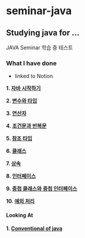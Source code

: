 # seminar-java
## Studying java for ...

JAVA Seminar 학습 중 테스트
### What I have done
- linked to Notion

**1. [자바 시작하기](https://www.notion.so/1-0145103507d34b88916976bf2ff2e77b)**

**2. [변수와 타입](https://www.notion.so/2-ce14f02f3a1a44d59aa16b6d35c67ed3)**

**3. [연산자](https://www.notion.so/3-04a6507d86ad4248a0edb33f10eed4a2)**

**4. [조건문과 반복문](https://www.notion.so/4-02469e45c2db4a7c935d2d3ab2b22698)**

**5. [참조 타입](https://www.notion.so/5-5095784f488546e4b38e3e9997fa6e11)**

**6. [클래스](https://www.notion.so/6-c1ea7dd055184fc0bff07991c269c14b)**

**7. [상속](https://www.notion.so/7-2190463c59194b66b7a322b7633f6353)**

**8. [인터페이스](https://www.notion.so/8-ed693f0caec2433c93d9ef1231a35f37)**

**9. [중첩 클래스와 중첩 인터페이스](https://www.notion.so/9-d3baa4bc715c4b89a246a3505fb559f1)**

**10. [예외 처리](https://www.notion.so/10-f4fb69b94b844b1ba87114ddca67b943)**

#### Looking At

**1. [Conventional of java](https://naver.github.io/hackday-conventions-java/)**